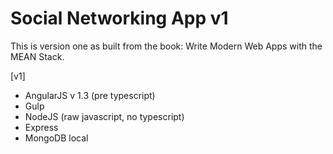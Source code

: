 # Social Networking App v1

This is version one as built from the book: Write Modern Web Apps with the MEAN Stack.

[v1]
- AngularJS v 1.3 (pre typescript)
- Gulp
- NodeJS (raw javascript, no typescript)
- Express
- MongoDB local
